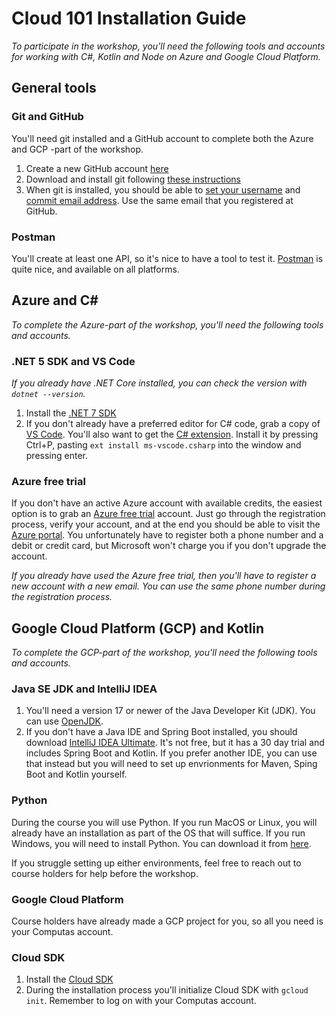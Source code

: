 Cloud 101 Installation Guide
============================
_To participate in the workshop, you'll need the following tools and accounts for working with C#, Kotlin and Node on Azure and Google Cloud Platform._

General tools
-------------

### Git and GitHub
You'll need git installed and a GitHub account to complete both the Azure and GCP -part of the workshop.

1. Create a new GitHub account [here](https://github.com/join)
2. Download and install git following [these instructions](https://git-scm.com/downloads)
3. When git is installed, you should be able to [set your username](https://help.github.com/articles/setting-your-username-in-git/) and [commit email address](https://help.github.com/articles/setting-your-commit-email-address-in-git/). Use the same email that you registered at GitHub.

### Postman
You'll create at least one API, so it's nice to have a tool to test it. [Postman](https://www.getpostman.com/apps) is quite nice, and available on all platforms.

Azure and C#
------------
_To complete the Azure-part of the workshop, you'll need the following tools and accounts._

### .NET 5 SDK and VS Code
_If you already have .NET Core installed, you can check the version with `dotnet --version`._

1. Install the [.NET 7 SDK](https://www.microsoft.com/net/download)
2. If you don't already have a preferred editor for C# code, grab a copy of [VS Code](https://code.visualstudio.com/). You'll also want to get the [C# extension](https://marketplace.visualstudio.com/items?itemName=ms-vscode.csharp). Install it by pressing Ctrl+P, pasting `ext install ms-vscode.csharp` into the window and pressing enter.


### Azure free trial
If you don't have an active Azure account with available credits, the easiest option is to grab an [Azure free trial](https://azure.microsoft.com/nb-no/free) account. Just go through the registration process, verify your account, and at the end you should be able to visit the [Azure portal](https://portal.azure.com). You unfortunately have to register both a phone number and a debit or credit card, but Microsoft won't charge you if you don't upgrade the account.

_If you already have used the Azure free trial, then you'll have to register a new account with a new email. You can use the same phone number during the registration process._


Google Cloud Platform (GCP) and Kotlin
--------------------------------------
_To complete the GCP-part of the workshop, you'll need the following tools and accounts._

### Java SE JDK and IntelliJ IDEA

1. You'll need a version 17 or newer of the Java Developer Kit (JDK). You can use [OpenJDK](https://openjdk.java.net).
2. If you don't have a Java IDE and Spring Boot installed, you should download [IntelliJ IDEA Ultimate](https://www.jetbrains.com/idea/download/). 
It's not free, but it has a 30 day trial and includes Spring Boot and Kotlin. If you prefer another IDE, you can use that instead but you will need
to set up envrionments for Maven, Sping Boot and Kotlin yourself.

### Python

During the course you will use Python. If you run MacOS or Linux, you will already have an installation as part of the OS that will suffice. If
you run Windows, you will need to install Python. You can download it from [here](https://www.python.org/downloads/windows).

If you struggle setting up either environments, feel free to reach out to course holders for help before the workshop.


### Google Cloud Platform

Course holders have already made a GCP project for you, so all you need is your Computas account.  

### Cloud SDK

1. Install the [Cloud SDK](https://cloud.google.com/sdk/docs/quickstarts/)
2. During the installation process you'll initialize Cloud SDK with `gcloud init`. Remember to log on with your Computas account.


